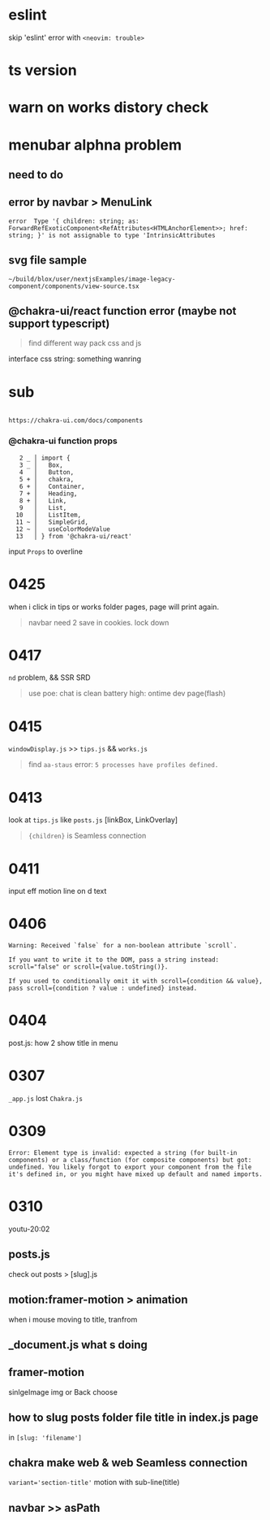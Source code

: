 # eslint

skip 'eslint' error with `<neovim: trouble>`

# ts version

# warn on works distory check

# menubar alphna problem

## need to do

## error by navbar > MenuLink

`error  Type '{ children: string; as: ForwardRefExoticComponent<RefAttributes<HTMLAnchorElement>>; href: string; }' is not assignable to type 'IntrinsicAttributes`

## svg file sample

`~/build/blox/user/nextjsExamples/image-legacy-component/components/view-source.tsx`

## @chakra-ui/react function error (maybe not support typescript)

> find different way pack css and js

interface css string: something wanring

# sub

```

https://chakra-ui.com/docs/components

```

### @chakra-ui function props

```
   2 _ │ import {
   3 _ │   Box,
   4   │   Button,
   5 + │   chakra,
   6 + │   Container,
   7 + │   Heading,
   8 + │   Link,
   9   │   List,
  10   │   ListItem,
  11 ~ │   SimpleGrid,
  12 ~ │   useColorModeValue
  13   │ } from '@chakra-ui/react'
```

input `Props` to overline

# 0425

when i click in tips or works folder pages, page will print again.

> navbar need 2 save in cookies. lock down

# 0417

`nd` problem, && SSR SRD

> use poe: chat is clean
> battery high: ontime dev page(flash)

# 0415

`windowDisplay.js` >> `tips.js` && `works.js`

> find `aa-staus` error: `5 processes have profiles defined. `

# 0413

look at `tips.js` like `posts.js` [linkBox, LinkOverlay]

> `{children}` is Seamless connection

# 0411

input eff motion line on d text

# 0406

```warning
Warning: Received `false` for a non-boolean attribute `scroll`.

If you want to write it to the DOM, pass a string instead: scroll="false" or scroll={value.toString()}.

If you used to conditionally omit it with scroll={condition && value}, pass scroll={condition ? value : undefined} instead.

```

# 0404

post.js: how 2 show title in menu

# 0307

`_app.js` lost `Chakra.js`

# 0309

`Error: Element type is invalid: expected a string (for built-in components) or a class/function (for composite components) but got: undefined. You likely forgot to export your component from the file it's defined in, or you might have mixed up default and named imports.`

# 0310

youtu-20:02

## posts.js

check out posts > [slug].js

## motion:framer-motion > animation

when i mouse moving to title, tranfrom

## \_document.js what s doing

## framer-motion

sinlgeImage img or Back choose

## how to slug posts folder file title in index.js page

in `[slug: 'filename']`

## chakra make web & web Seamless connection

`variant='section-title'` motion with sub-line(title)

## navbar >> asPath
